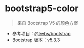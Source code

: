 # bootstrap5-color

> 来自 Bootstrap V5 的颜色方案

- 参考项目：[@twbs/bootstrap](https://github.com/twbs/bootstrap)
- Bootstrap 版本：v5.3.3
